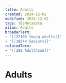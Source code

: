 ```yaml
---
title: Adults
created: 2024-12-02
modified: 2024-12-02
tags: TBSMetadata
alias: Adults
broaderTerm:
- "[[22103 Young adults]]"
- "[[18544 Seniors]]"
relatedTerm:
- "[[282 Adulthood]]"
---
```

# Adults
